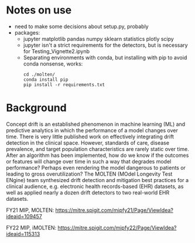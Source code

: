 # Notes on use
- need to make some decisions about setup.py, probably
- packages:
    - jupyter matplotlib pandas numpy sklearn statistics plotly scipy
    - jupyter isn't a strict requirements for the detectors, but is necessary for Testing_Vignette2.ipynb
    - Separating environments with conda, but installing with pip to avoid conda nonsense, works:
        ```
        cd ./molten/
        conda install pip
        pip install -r requirements.txt
        ```
# Background

Concept drift is an established phenomenon in machine learning (ML) and predictive analytics in which the performance of a model changes over time. There is very little published work on effectively integrating drift detection in the clinical space. However, standards of care, disease prevalence, and target population characteristics are rarely static over time. After an algorithm has been implemented, how do we know if the outcomes or features will change over time in such a way that degrades model performance? Perhaps even rendering the model dangerous to patients or leading to gross overutilization? The MOLTEN (MOdel Longevity Test ENgine) team synthesized drift detection and mitigation best practices for a clinical audience, e.g. electronic health records-based (EHR) datasets, as well as applied nearly a dozen drift detectors to two real-world EHR datasets. 

FY21 MIP, MOLTEN: https://mitre.spigit.com/mipfy21/Page/ViewIdea?ideaid=109457

FY22 MIP, iMOLTEN: https://mitre.spigit.com/mipfy22/Page/ViewIdea?ideaid=115313
